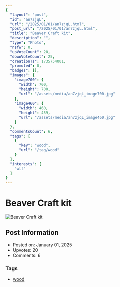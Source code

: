 ```yaml
---
{
  "layout": "post",
  "id": "an7zjqL",
  "url": "/2025/01/01/an7zjqL.html",
  "post_url": "/2025/01/01/an7zjqL.html",
  "title": "Beaver Craft kit",
  "description": "",
  "type": "Photo",
  "nsfw": 0,
  "upVoteCount": 20,
  "downVoteCount": 25,
  "creationTs": 1735754001,
  "promoted": 0,
  "badges": [],
  "images": {
    "image700": {
      "width": 700,
      "height": 700,
      "url": "/assets/media/an7zjqL_image700.jpg"
    },
    "image460": {
      "width": 460,
      "height": 459,
      "url": "/assets/media/an7zjqL_image460.jpg"
    }
  },
  "commentsCount": 6,
  "tags": [
    {
      "key": "wood",
      "url": "/tag/wood"
    }
  ],
  "interests": [
    "wtf"
  ]
}
---
```


# Beaver Craft kit

![Beaver Craft kit](/assets/media/an7zjqL_image700.jpg)

## Post Information

- Posted on: January 01, 2025
- Upvotes: 20
- Comments: 6

### Tags

- [wood](/tag/wood)
